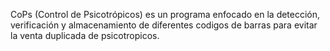 CoPs (Control de Psicotrópicos) es un programa enfocado en la detección, verificación y almacenamiento de diferentes codigos de barras para evitar la venta duplicada de psicotropicos.
